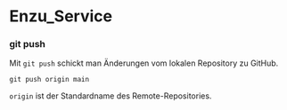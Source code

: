 # Enzu_Service
### git push
Mit `git push` schickt man Änderungen vom lokalen Repository zu GitHub.
```
git push origin main
```
`origin` ist der Standardname des Remote-Repositories.
